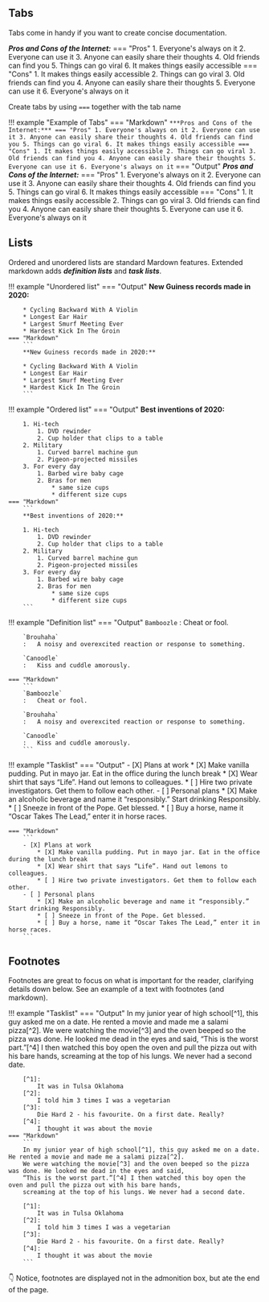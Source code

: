 ## Tabs

Tabs come in handy if you want to create concise documentation. 

***Pros and Cons of the Internet:***
=== "Pros"
    1. Everyone's always on it
    2. Everyone can use it
    3. Anyone can easily share their thoughts
    4. Old friends can find you
    5. Things can go viral
    6. It makes things easily accessible
=== "Cons"
    1. It makes things easily accessible
    2. Things can go viral
    3. Old friends can find you
    4. Anyone can easily share their thoughts
    5. Everyone can use it
    6. Everyone's always on it

Create tabs by using `===` together with the tab name

!!! example "Example of Tabs"
    === "Markdown"
        ```
        ***Pros and Cons of the Internet:***
        === "Pros"
            1. Everyone's always on it
            2. Everyone can use it
            3. Anyone can easily share their thoughts
            4. Old friends can find you
            5. Things can go viral
            6. It makes things easily accessible
        === "Cons"
            1. It makes things easily accessible
            2. Things can go viral
            3. Old friends can find you
            4. Anyone can easily share their thoughts
            5. Everyone can use it
            6. Everyone's always on it
        ```
    === "Output"
        ***Pros and Cons of the Internet:***
        === "Pros"
            1. Everyone's always on it
            2. Everyone can use it
            3. Anyone can easily share their thoughts
            4. Old friends can find you
            5. Things can go viral
            6. It makes things easily accessible
        === "Cons"
            1. It makes things easily accessible
            2. Things can go viral
            3. Old friends can find you
            4. Anyone can easily share their thoughts
            5. Everyone can use it
            6. Everyone's always on it

## Lists

Ordered and unordered lists are standard Mardown features. Extended markdown adds ***definition lists*** and ***task lists***.

!!! example "Unordered list"
    === "Output"
        **New Guiness records made in 2020:** 

        * Cycling Backward With A Violin
        * Longest Ear Hair
        * Largest Smurf Meeting Ever
        * Hardest Kick In The Groin
    === "Markdown"
        ```
        **New Guiness records made in 2020:** 

        * Cycling Backward With A Violin
        * Longest Ear Hair
        * Largest Smurf Meeting Ever
        * Hardest Kick In The Groin
        ```

!!! example "Ordered list"
    === "Output"
        **Best inventions of 2020:** 

        1. Hi-tech
            1. DVD rewinder
            2. Cup holder that clips to a table
        2. Military
            1. Curved barrel machine gun
            2. Pigeon-projected missiles
        3. For every day
            1. Barbed wire baby cage
            2. Bras for men
                * same size cups
                * different size cups
    === "Markdown"
        ```
        **Best inventions of 2020:** 

        1. Hi-tech
            1. DVD rewinder
            2. Cup holder that clips to a table
        2. Military
            1. Curved barrel machine gun
            2. Pigeon-projected missiles
        3. For every day
            1. Barbed wire baby cage
            2. Bras for men
                * same size cups
                * different size cups
        ```


!!! example "Definition list"
    === "Output"
        `Bamboozle`
        :   Cheat or fool.

        `Brouhaha`
        :   A noisy and overexcited reaction or response to something.

        `Canoodle`
        :   Kiss and cuddle amorously.

    === "Markdown"
        ```
        `Bamboozle`
        :   Cheat or fool.

        `Brouhaha`
        :   A noisy and overexcited reaction or response to something.

        `Canoodle`
        :   Kiss and cuddle amorously.
        ```
    
!!! example "Tasklist"
    === "Output"
        - [X] Plans at work
            * [X] Make vanilla pudding. Put in mayo jar. Eat in the office during the lunch break
            * [X] Wear shirt that says “Life”. Hand out lemons to colleagues.
            * [ ] Hire two private investigators. Get them to follow each other.
        - [ ] Personal plans
            * [X] Make an alcoholic beverage and name it “responsibly.” Start drinking Responsibly.
            * [ ] Sneeze in front of the Pope. Get blessed.
            * [ ] Buy a horse, name it “Oscar Takes The Lead,” enter it in horse races.

    === "Markdown"
        ```
        - [X] Plans at work
            * [X] Make vanilla pudding. Put in mayo jar. Eat in the office during the lunch break
            * [X] Wear shirt that says “Life”. Hand out lemons to colleagues.
            * [ ] Hire two private investigators. Get them to follow each other.
        - [ ] Personal plans
            * [X] Make an alcoholic beverage and name it “responsibly.” Start drinking Responsibly.
            * [ ] Sneeze in front of the Pope. Get blessed.
            * [ ] Buy a horse, name it “Oscar Takes The Lead,” enter it in horse races.
        ```



## Footnotes

Footnotes are great to focus on what is important for the reader, clarifying details down below. 
See an example of a text with footnotes (and markdown). 

!!! example "Tasklist"
    === "Output"
        In my junior year of high school[^1], this guy asked me on a date. He rented a movie and made me a salami pizza[^2]. 
        We were watching the movie[^3] and the oven beeped so the pizza was done. He looked me dead in the eyes and said, 
        “This is the worst part.”[^4] I then watched this boy open the oven and pull the pizza out with his bare hands, 
        screaming at the top of his lungs. We never had a second date.

        [^1]:
            It was in Tulsa Oklahoma
        [^2]: 
            I told him 3 times I was a vegetarian
        [^3]:
            Die Hard 2 - his favourite. On a first date. Really? 
        [^4]:
            I thought it was about the movie
    === "Markdown"
        ```
        In my junior year of high school[^1], this guy asked me on a date. He rented a movie and made me a salami pizza[^2]. 
        We were watching the movie[^3] and the oven beeped so the pizza was done. He looked me dead in the eyes and said, 
        “This is the worst part.”[^4] I then watched this boy open the oven and pull the pizza out with his bare hands, 
        screaming at the top of his lungs. We never had a second date.

        [^1]:
            It was in Tulsa Oklahoma
        [^2]: 
            I told him 3 times I was a vegetarian
        [^3]:
            Die Hard 2 - his favourite. On a first date. Really? 
        [^4]:
            I thought it was about the movie
        ```

:point_down: Notice, footnotes are displayed not in the admonition box, but ate the end of the page.
